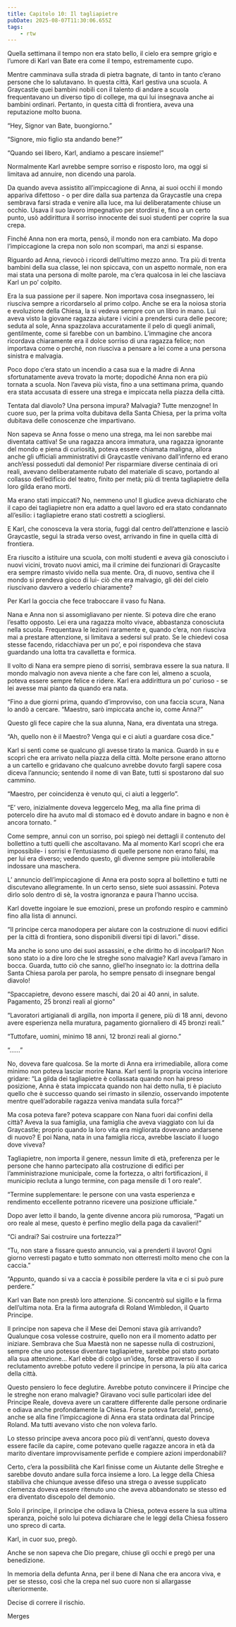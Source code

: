 ```yaml
---
title: Capitolo 10: Il tagliapietre
pubDate: 2025-08-07T11:30:06.655Z
tags:
    - rtw
---
```



Quella settimana il tempo non era stato bello, il cielo era sempre grigio e l’umore di Karl van Bate era come il tempo, estremamente cupo.






Mentre camminava sulla strada di pietra bagnate, di tanto in tanto c’erano persone che lo salutavano. In questa città, Karl gestiva una scuola. A Graycastle quei bambini nobili con il talento di andare a scuola frequentavano un diverso tipo di college, ma qui lui insegnava anche ai bambini ordinari. Pertanto, in questa città di frontiera, aveva una reputazione molto buona.






“Hey, Signor van Bate, buongiorno.”






“Signore, mio figlio sta andando bene?”






“Quando sei libero, Karl, andiamo a pescare insieme!”






Normalmente Karl avrebbe sempre sorriso e risposto loro, ma oggi si limitava ad annuire, non dicendo una parola.






Da quando aveva assistito all’impiccagione di Anna, ai suoi occhi il mondo appariva difettoso - o per dire dalla sua partenza da Graycastle una crepa sembrava farsi strada e venire alla luce, ma lui deliberatamente chiuse un occhio. Usava il suo lavoro impegnativo per stordirsi e, fino a un certo punto, usò addirittura il sorriso innocente dei suoi studenti per coprire la sua crepa.






Finché Anna non era morta, pensò, il mondo non era cambiato. Ma dopo l’impiccagione la crepa non solo non scomparì, ma anzi si espanse.






Riguardo ad Anna, rievocò i ricordi dell’ultimo mezzo anno. Tra più di trenta bambini della sua classe, lei non spiccava, con un aspetto normale, non era mai stata una persona di molte parole, ma c’era qualcosa in lei che lasciava Karl un po’ colpito.






Era la sua passione per il sapere. Non importava cosa insegnassero, lei riusciva sempre a ricordarselo al primo colpo. Anche se era la noiosa storia e evoluzione della Chiesa, la si vedeva sempre con un libro in mano. Lui aveva visto la giovane ragazza aiutare i vicini a prendersi cura delle pecore; seduta al sole, Anna spazzolava accuratamente il pelo di quegli animali, gentilmente, come si farebbe con un bambino. L’immagine che ancora ricordava chiaramente era il dolce sorriso di una ragazza felice; non importava come o perché, non riusciva a pensare a lei come a una persona sinistra e malvagia.






Poco dopo c’era stato un incendio a casa sua e la madre di Anna sfortunatamente aveva trovato la morte; dopodiché Anna non era più tornata a scuola. Non l’aveva più vista, fino a una settimana prima, quando era stata accusata di essere una strega e impiccata nella piazza della città.






Tentata dal diavolo? Una persona impura? Malvagia? Tutte menzogne! In cuore suo, per la prima volta dubitava della Santa Chiesa, per la prima volta dubitava delle conoscenze che impartivano.






Non sapeva se Anna fosse o meno una strega, ma lei non sarebbe mai diventata cattiva! Se una ragazza ancora immatura, una ragazza ignorante del mondo e piena di curiosità, poteva essere chiamata maligna, allora anche gli ufficiali amministrativi di Graycastle venivano dall’inferno ed erano anch’essi posseduti dal demonio! Per risparmiare diverse centinaia di ori reali, avevano deliberatamente rubato del materiale di scavo, portando al collasso dell’edificio del teatro, finito per metà; più di trenta tagliapietre della loro gilda erano morti.






Ma erano stati impiccati? No, nemmeno uno! Il giudice aveva dichiarato che il capo dei tagliapietre non era adatto a quel lavoro ed era stato condannato all’esilio: i tagliapietre erano stati costretti a sciogliersi.






E Karl, che conosceva la vera storia, fuggì dal centro dell’attenzione e lasciò Graycastle, seguì la strada verso ovest, arrivando in fine in quella città di frontiera.






Era riuscito a istituire una scuola, con molti studenti e aveva già conosciuto i nuovi vicini, trovato nuovi amici, ma il crimine dei funzionari di Graycaslte era sempre rimasto vivido nella sua mente. Ora, di nuovo, sentiva che il mondo si prendeva gioco di lui- ciò che era malvagio, gli dèi del cielo riuscivano davvero a vederlo chiaramente?






Per Karl la goccia che fece traboccare il vaso fu Nana.






Nana e Anna non si assomigliavano per niente. Si poteva dire che erano l’esatto opposto. Lei era una ragazza molto vivace, abbastanza conosciuta nella scuola. Frequentava le lezioni raramente e, quando c’era, non riusciva mai a prestare attenzione, si limitava a sedersi sul prato. Se le chiedevi cosa stesse facendo, ridacchiava per un po’, e poi rispondeva che stava guardando una lotta tra cavalletta e formica.






Il volto di Nana era sempre pieno di sorrisi, sembrava essere la sua natura. Il mondo malvagio non aveva niente a che fare con lei, almeno a scuola, poteva essere sempre felice e ridere. Karl era addirittura un po’ curioso - se lei avesse mai pianto da quando era nata.






“Fino a due giorni prima, quando d’improvviso, con una faccia scura, Nana lo andò a cercare. “Maestro, sarò impiccata anche io, come Anna?”






Questo gli fece capire che la sua alunna, Nana, era diventata una strega.






“Ah, quello non è il Maestro? Venga qui e ci aiuti a guardare cosa dice.”






Karl si sentì come se qualcuno gli avesse tirato la manica. Guardò in su e scoprì che era arrivato nella piazza della città. Molte persone erano attorno a un cartello e gridavano che qualcuno avrebbe dovuto fargli sapere cosa diceva l’annuncio; sentendo il nome di van Bate, tutti si spostarono dal suo cammino.






“Maestro, per coincidenza è venuto qui, ci aiuti a leggerlo”.






“E’ vero, inizialmente doveva leggercelo Meg, ma alla fine prima di potercelo dire ha avuto mal di stomaco ed è dovuto andare in bagno e non è ancora tornato. ”






Come sempre, annuì con un sorriso, poi spiegò nei dettagli il contenuto del bollettino a tutti quelli che ascoltavano. Ma al momento Karl scoprì che era impossibile- i sorrisi e l’entusiasmo di quelle persone non erano falsi, ma per lui era diverso; vedendo questo, gli divenne sempre più intollerabile indossare una maschera.






L’ annuncio dell’impiccagione di Anna era posto sopra al bollettino e tutti ne discutevano allegramente. In un certo senso, siete suoi assassini. Poteva dirlo solo dentro di sè, la vostra ignoranza e paura l’hanno uccisa.






Karl dovette ingoiare le sue emozioni, prese un profondo respiro e camminò fino alla lista di annunci.






“Il principe cerca manodopera per aiutare con la costruzione di nuovi edifici per la città di frontiera, sono disponibili diversi tipi di lavori.” disse.






Ma anche io sono uno dei suoi assassini, e che diritto ho di incolparli? Non sono stato io a dire loro che le streghe sono malvagie? Karl aveva l’amaro in bocca. Guarda, tutto ciò che sanno, gliel’ho insegnato io: la dottrina della Santa Chiesa parola per parola, ho sempre pensato di insegnare bengal diavolo!






“Spaccapietre, devono essere maschi, dai 20 ai 40 anni, in salute. Pagamento, 25 bronzi reali al giorno”






“Lavoratori artigianali di argilla, non importa il genere, più di 18 anni, devono avere esperienza nella muratura, pagamento giornaliero di 45 bronzi reali.”






“Tuttofare, uomini, minimo 18 anni, 12 bronzi reali al giorno.”






“……”






No, doveva fare qualcosa. Se la morte di Anna era irrimediabile, allora come minimo non poteva lasciar morire Nana. Karl sentì la propria vocina interiore gridare: “La gilda dei tagliapietre è collassata quando non hai preso posizione, Anna è stata impiccata quando non hai detto nulla, ti è piaciuto quello che è successo quando sei rimasto in silenzio, osservando impotente mentre quell’adorabile ragazza veniva mandata sulla forca?”






Ma cosa poteva fare? poteva scappare con Nana fuori dai confini della città? Aveva la sua famiglia, una famiglia che aveva viaggiato con lui da Graycastle; proprio quando la loro vita era migliorata dovevano andarsene di nuovo? E poi Nana, nata in una famiglia ricca, avrebbe lasciato il luogo dove viveva?






Tagliapietre, non importa il genere, nessun limite di età, preferenza per le persone che hanno partecipato alla costruzione di edifici per l’amministrazione municipale, come la fortezza, o altri fortificazioni, il municipio recluta a lungo termine, con paga mensile di 1 oro reale”.






“Termine supplementare: le persone con una vasta esperienza e rendimento eccellente potranno ricevere una posizione ufficiale.”






Dopo aver letto il bando, la gente divenne ancora più rumorosa, “Pagati un oro reale al mese, questo è perfino meglio della paga da cavalieri!”






“Ci andrai? Sai costruire una fortezza?”






“Tu, non stare a fissare questo annuncio, vai a prenderti il lavoro! Ogni giorno verresti pagato e tutto sommato non otterresti molto meno che con la caccia.”






“Appunto, quando si va a caccia è possibile perdere la vita e ci si può pure perdere.”






Karl van Bate non prestò loro attenzione. Si concentrò sul sigillo e la firma dell’ultima nota. Era la firma autografa di Roland Wimbledon, il Quarto Principe.










Il principe non sapeva che il Mese dei Demoni stava già arrivando? Qualunque cosa volesse costruire, quello non era il momento adatto per iniziare. Sembrava che Sua Maestà non ne sapesse nulla di costruzioni, sempre che uno potesse diventare tagliapietre, sarebbe poi stato portato alla sua attenzione… Karl ebbe di colpo un’idea, forse attraverso il suo reclutamento avrebbe potuto vedere il principe in persona, la più alta carica della città.






Questo pensiero lo fece deglutire. Avrebbe potuto convincere il Principe che le streghe non erano malvagie? Giravano voci sulle particolari idee del Principe Reale, doveva avere un carattere differente dalle persone ordinarie e odiava anche profondamente la Chiesa. Forse poteva farcela!,  pensò, anche se alla fine l’impiccagione di Anna era stata ordinata dal Principe Roland. Ma tutti avevano visto che non voleva farlo.






Lo stesso principe aveva ancora poco più di vent’anni, questo doveva essere facile da capire, come potevano quelle ragazze ancora in età da marito diventare improvvisamente perfide e compiere azioni imperdonabili?






Certo, c’era la possibilità che Karl finisse come un Aiutante delle Streghe e sarebbe dovuto andare sulla forca insieme a loro. La legge della Chiesa stabiliva che chiunque avesse difeso una strega o avesse supplicato clemenza doveva essere ritenuto uno che aveva abbandonato se stesso ed era diventato discepolo del demonio.






Solo il principe, il principe che odiava la Chiesa, poteva essere la sua ultima speranza, poiché solo lui poteva dichiarare che le leggi della Chiesa fossero uno spreco di carta.






Karl, in cuor suo, pregò.






Anche se non sapeva che Dio pregare, chiuse gli occhi e pregò per una benedizione.






In memoria della defunta Anna, per il bene di Nana che era ancora viva, e per se stesso, così che la crepa nel suo cuore non si allargasse ulteriormente.






Decise di correre il rischio.










Merges












                                


                                



